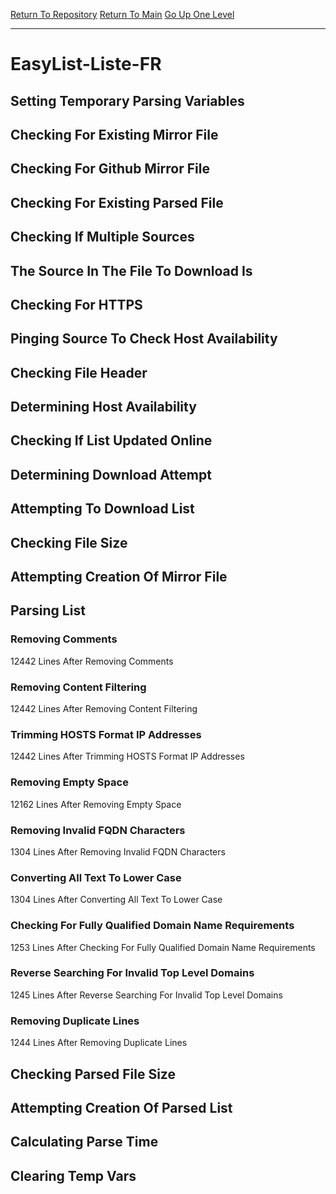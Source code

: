 [Return To Repository](https://github.com/deathbybandaid/piholeparser/)
[Return To Main](https://github.com/deathbybandaid/piholeparser/blob/master/RecentRunLogs/Mainlog.md)
[Go Up One Level](https://github.com/deathbybandaid/piholeparser/blob/master/RecentRunLogs/TopLevelScripts/30-Processing-Blacklists.md)
____________________________________
# EasyList-Liste-FR
## Setting Temporary Parsing Variables
## Checking For Existing Mirror File
## Checking For Github Mirror File
## Checking For Existing Parsed File
## Checking If Multiple Sources
## The Source In The File To Download Is
## Checking For HTTPS
## Pinging Source To Check Host Availability
## Checking File Header
## Determining Host Availability
## Checking If List Updated Online
## Determining Download Attempt
## Attempting To Download List
## Checking File Size
## Attempting Creation Of Mirror File
## Parsing List
### Removing Comments
12442 Lines After Removing Comments
### Removing Content Filtering
12442 Lines After Removing Content Filtering
### Trimming HOSTS Format IP Addresses
12442 Lines After Trimming HOSTS Format IP Addresses
### Removing Empty Space
12162 Lines After Removing Empty Space
### Removing Invalid FQDN Characters
1304 Lines After Removing Invalid FQDN Characters
### Converting All Text To Lower Case
1304 Lines After Converting All Text To Lower Case
### Checking For Fully Qualified Domain Name Requirements
1253 Lines After Checking For Fully Qualified Domain Name Requirements
### Reverse Searching For Invalid Top Level Domains
1245 Lines After Reverse Searching For Invalid Top Level Domains
### Removing Duplicate Lines
1244 Lines After Removing Duplicate Lines
## Checking Parsed File Size
## Attempting Creation Of Parsed List
## Calculating Parse Time
## Clearing Temp Vars

